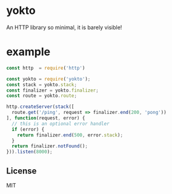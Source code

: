 # yokto
An HTTP library so minimal, it is barely visible!

# example

``` js
const http  = require('http')

const yokto = require('yokto');
const stack = yokto.stack;
const finalizer = yokto.finalizer;
const route = yokto.route;

http.createServer(stack([
  route.get('/ping', request => finalizer.end(200, 'pong'))
], function(request, error) {
  // this is an optional error handler
  if (error) {
    return finalizer.end(500, error.stack);
  }
  return finalizer.notFound();
})).listen(8000);
```

## License

MIT
